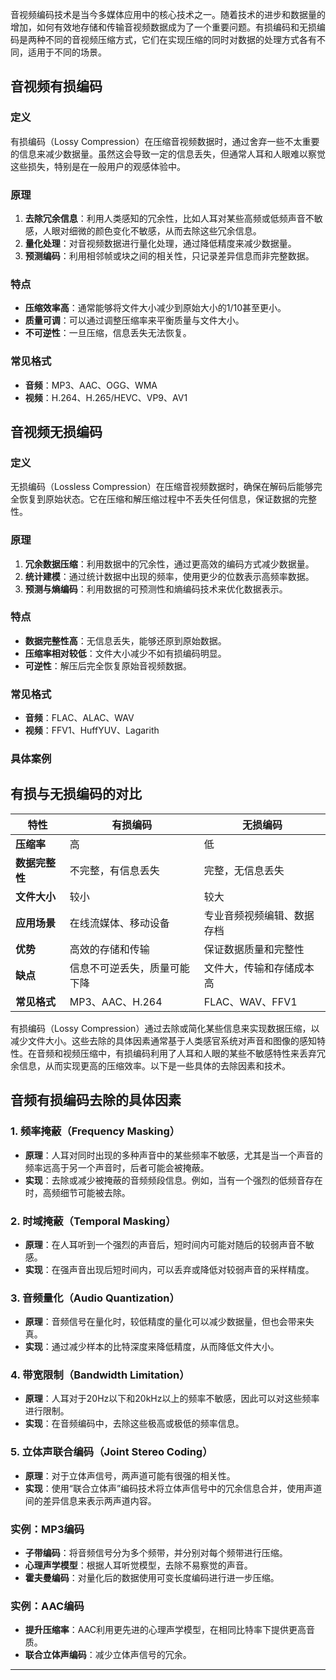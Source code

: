 音视频编码技术是当今多媒体应用中的核心技术之一。随着技术的进步和数据量的增加，如何有效地存储和传输音视频数据成为了一个重要问题。有损编码和无损编码是两种不同的音视频压缩方式，它们在实现压缩的同时对数据的处理方式各有不同，适用于不同的场景。

## 音视频有损编码

### 定义

有损编码（Lossy Compression）在压缩音视频数据时，通过舍弃一些不太重要的信息来减少数据量。虽然这会导致一定的信息丢失，但通常人耳和人眼难以察觉这些损失，特别是在一般用户的观感体验中。

### 原理

1. **去除冗余信息**：利用人类感知的冗余性，比如人耳对某些高频或低频声音不敏感，人眼对细微的颜色变化不敏感，从而去除这些冗余信息。
2. **量化处理**：对音视频数据进行量化处理，通过降低精度来减少数据量。
3. **预测编码**：利用相邻帧或块之间的相关性，只记录差异信息而非完整数据。

### 特点

- **压缩效率高**：通常能够将文件大小减少到原始大小的1/10甚至更小。
- **质量可调**：可以通过调整压缩率来平衡质量与文件大小。
- **不可逆性**：一旦压缩，信息丢失无法恢复。

### 常见格式

- **音频**：MP3、AAC、OGG、WMA
- **视频**：H.264、H.265/HEVC、VP9、AV1


## 音视频无损编码

### 定义

无损编码（Lossless Compression）在压缩音视频数据时，确保在解码后能够完全恢复到原始状态。它在压缩和解压缩过程中不丢失任何信息，保证数据的完整性。

### 原理

1. **冗余数据压缩**：利用数据中的冗余性，通过更高效的编码方式减少数据量。
2. **统计建模**：通过统计数据中出现的频率，使用更少的位数表示高频率数据。
3. **预测与熵编码**：利用数据的可预测性和熵编码技术来优化数据表示。

### 特点

- **数据完整性高**：无信息丢失，能够还原到原始数据。
- **压缩率相对较低**：文件大小减少不如有损编码明显。
- **可逆性**：解压后完全恢复原始音视频数据。

### 常见格式

- **音频**：FLAC、ALAC、WAV
- **视频**：FFV1、HuffYUV、Lagarith
### 具体案例

## 有损与无损编码的对比

| 特性              | 有损编码                               | 无损编码                               |
|------------------|--------------------------------------|--------------------------------------|
| **压缩率**        | 高                                    | 低                                    |
| **数据完整性**    | 不完整，有信息丢失                    | 完整，无信息丢失                      |
| **文件大小**      | 较小                                  | 较大                                  |
| **应用场景**      | 在线流媒体、移动设备                  | 专业音频视频编辑、数据存档            |
| **优势**          | 高效的存储和传输                      | 保证数据质量和完整性                  |
| **缺点**          | 信息不可逆丢失，质量可能下降          | 文件大，传输和存储成本高              |
| **常见格式**      | MP3、AAC、H.264                       | FLAC、WAV、FFV1                      |


有损编码（Lossy Compression）通过去除或简化某些信息来实现数据压缩，以减少文件大小。这些去除的具体因素通常基于人类感官系统对声音和图像的感知特性。在音频和视频压缩中，有损编码利用了人耳和人眼的某些不敏感特性来丢弃冗余信息，从而实现更高的压缩效率。以下是一些具体的去除因素和技术。

## 音频有损编码去除的具体因素

### 1. **频率掩蔽（Frequency Masking）**

- **原理**：人耳对同时出现的多种声音中的某些频率不敏感，尤其是当一个声音的频率远高于另一个声音时，后者可能会被掩蔽。
- **实现**：去除或减少被掩蔽的音频频段信息。例如，当有一个强烈的低频音存在时，高频细节可能被去除。

### 2. **时域掩蔽（Temporal Masking）**

- **原理**：在人耳听到一个强烈的声音后，短时间内可能对随后的较弱声音不敏感。
- **实现**：在强声音出现后短时间内，可以丢弃或降低对较弱声音的采样精度。

### 3. **音频量化（Audio Quantization）**

- **原理**：音频信号在量化时，较低精度的量化可以减少数据量，但也会带来失真。
- **实现**：通过减少样本的比特深度来降低精度，从而降低文件大小。

### 4. **带宽限制（Bandwidth Limitation）**

- **原理**：人耳对于20Hz以下和20kHz以上的频率不敏感，因此可以对这些频率进行限制。
- **实现**：在音频编码中，去除这些极高或极低的频率信息。

### 5. **立体声联合编码（Joint Stereo Coding）**

- **原理**：对于立体声信号，两声道可能有很强的相关性。
- **实现**：使用“联合立体声”编码技术将立体声信号中的冗余信息合并，使用声道间的差异信息来表示两声道内容。

### 实例：MP3编码

- **子带编码**：将音频信号分为多个频带，并分别对每个频带进行压缩。
- **心理声学模型**：根据人耳听觉模型，去除不易察觉的声音。
- **霍夫曼编码**：对量化后的数据使用可变长度编码进行进一步压缩。

### 实例：AAC编码

- **提升压缩率**：AAC利用更先进的心理声学模型，在相同比特率下提供更高音质。
- **联合立体声编码**：减少立体声信号的冗余。

---

